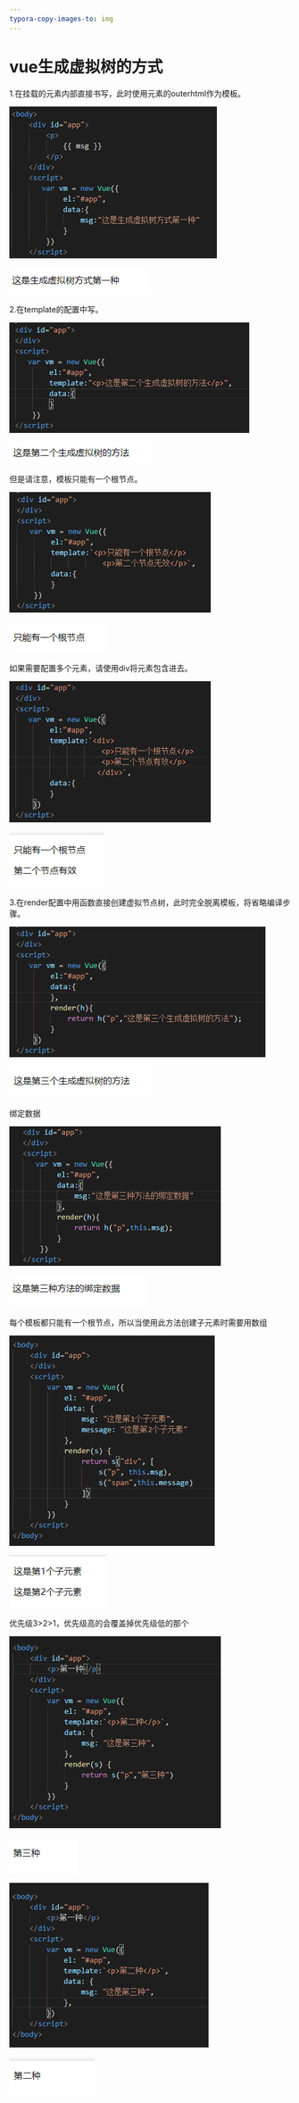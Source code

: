 ```yaml
---
typora-copy-images-to: img
---
```


# vue生成虚拟树的方式

1.在挂载的元素内部直接书写，此时使用元素的outerhtml作为模板。

![](img/image-20201123145735462.png)

![1606115053(1)](img/1606115053(1).png)

2.在template的配置中写。

![1606115521(1)](img/1606115521(1).png)

![1606115567(1)](img/1606115567(1).png)

但是请注意，模板只能有一个根节点。

![1606115778(1)](img/1606115778(1).png)

![1606115811(1)](img/1606115811(1).png)

如果需要配置多个元素，请使用div将元素包含进去。

![1606115931(1)](img/1606115931(1).png)

![image-20201123151921713](img/image-20201123151921713.png)



3.在render配置中用函数直接创建虚拟节点树，此时完全脱离模板，将省略编译步骤。

![1606116194(1)](img/1606116194(1).png)

![1606116226(1)](img/1606116226(1).png)

绑定数据

![1606116381(1)](img/1606116381(1).png)

![1606116403(1)](img/1606116403(1).png)

每个模板都只能有一个根节点，所以当使用此方法创建子元素时需要用数组

![1606117295(1)](img/1606117295(1).png)

![image-20201123154205292](img/image-20201123154205292.png)

优先级3>2>1，优先级高的会覆盖掉优先级低的那个

![1606117529(1)](img/1606117529(1).png)

![image-20201123154559561](img/image-20201123154559561.png)

![1606117595(1)](img/1606117595(1).png)

![image-20201123154712386](img/image-20201123154712386.png)